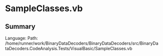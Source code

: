 ﻿# SampleClasses.vb

## Summary

Language: 
Path: /home/runner/work/BinaryDataDecoders/BinaryDataDecoders/src/BinaryDataDecoders.CodeAnalysis.Tests/VisualBasic/SampleClasses.vb

